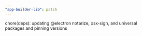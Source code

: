 ```yaml
---
"app-builder-lib": patch
---
```


chore(deps): updating @electron notarize, osx-sign, and universal packages and pinning versions

